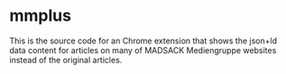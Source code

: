 # mmplus

This is the source code for an Chrome extension that shows the json+ld data content
for articles on many of MADSACK Mediengruppe websites instead of the original
articles.